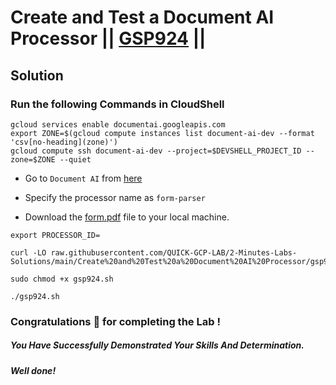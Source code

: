 # Create and Test a Document AI Processor || [GSP924](https://www.cloudskillsboost.google/focuses/21028?parent=catalog) ||

## Solution 

### Run the following Commands in CloudShell

```
gcloud services enable documentai.googleapis.com
export ZONE=$(gcloud compute instances list document-ai-dev --format 'csv[no-heading](zone)')
gcloud compute ssh document-ai-dev --project=$DEVSHELL_PROJECT_ID --zone=$ZONE --quiet
```

* Go to `Document AI` from [here](https://console.cloud.google.com/ai/document-ai?)

* Specify the processor name as `form-parser`

* Download the [form.pdf](https://storage.googleapis.com/cloud-training/document-ai/generic/form.pdf) file to your local machine.

```
export PROCESSOR_ID=
```

```
curl -LO raw.githubusercontent.com/QUICK-GCP-LAB/2-Minutes-Labs-Solutions/main/Create%20and%20Test%20a%20Document%20AI%20Processor/gsp924.sh

sudo chmod +x gsp924.sh

./gsp924.sh
```

### Congratulations 🎉 for completing the Lab !

##### *You Have Successfully Demonstrated Your Skills And Determination.*

#### *Well done!*
